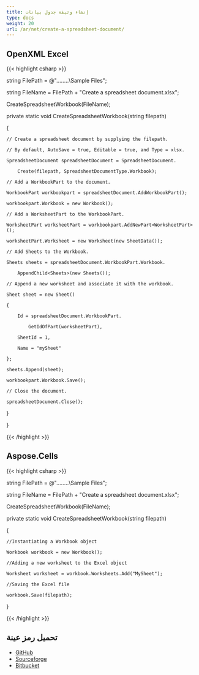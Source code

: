 ```yaml
---
title: إنشاء وثيقة جدول بيانات
type: docs
weight: 20
url: /ar/net/create-a-spreadsheet-document/
---
```


## **OpenXML Excel**
{{< highlight csharp >}}

 string FilePath = @"..\..\..\..\Sample Files\";

string FileName = FilePath + "Create a spreadsheet document.xlsx";

CreateSpreadsheetWorkbook(FileName);

private static void CreateSpreadsheetWorkbook(string filepath)

{

    // Create a spreadsheet document by supplying the filepath.

    // By default, AutoSave = true, Editable = true, and Type = xlsx.

    SpreadsheetDocument spreadsheetDocument = SpreadsheetDocument.

        Create(filepath, SpreadsheetDocumentType.Workbook);

    // Add a WorkbookPart to the document.

    WorkbookPart workbookpart = spreadsheetDocument.AddWorkbookPart();

    workbookpart.Workbook = new Workbook();

    // Add a WorksheetPart to the WorkbookPart.

    WorksheetPart worksheetPart = workbookpart.AddNewPart<WorksheetPart>();

    worksheetPart.Worksheet = new Worksheet(new SheetData());

    // Add Sheets to the Workbook.

    Sheets sheets = spreadsheetDocument.WorkbookPart.Workbook.

        AppendChild<Sheets>(new Sheets());

    // Append a new worksheet and associate it with the workbook.

    Sheet sheet = new Sheet()

    {

        Id = spreadsheetDocument.WorkbookPart.

            GetIdOfPart(worksheetPart),

        SheetId = 1,

        Name = "mySheet"

    };

    sheets.Append(sheet);

    workbookpart.Workbook.Save();

    // Close the document.

    spreadsheetDocument.Close();

}

}

{{< /highlight >}}
## **Aspose.Cells**
{{< highlight csharp >}}

 string FilePath = @"..\..\..\..\Sample Files\";

string FileName = FilePath + "Create a spreadsheet document.xlsx";

CreateSpreadsheetWorkbook(FileName);

private static void CreateSpreadsheetWorkbook(string filepath)

{

    //Instantiating a Workbook object

    Workbook workbook = new Workbook();

    //Adding a new worksheet to the Excel object

    Worksheet worksheet = workbook.Worksheets.Add("MySheet");

    //Saving the Excel file

    workbook.Save(filepath);

}

{{< /highlight >}}
## **تحميل رمز عينة**
- [GitHub](https://github.com/aspose-cells/Aspose.Cells-for-.NET/releases/tag/AsposeCellsVsOpenXMLv1.1)
- [Sourceforge](https://sourceforge.net/projects/asposeopenxml/files/Aspose.Cells%20Vs%20OpenXML/Create%20a%20spreadsheet%20document%20\(Aspose.Cells\).zip/download)
- [Bitbucket](https://bitbucket.org/asposemarketplace/aspose-for-openxml/downloads/Create%20a%20spreadsheet%20document%20\(Aspose.Cells\).zip)

